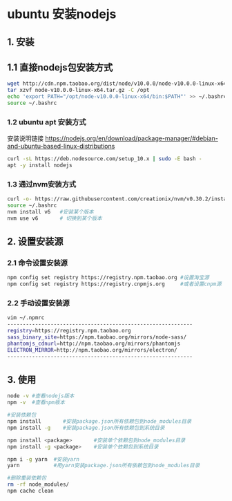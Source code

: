# ubuntu 安装nodejs

## 1. 安装

## 1.1 直接nodejs包安装方式

```bash
wget http://cdn.npm.taobao.org/dist/node/v10.0.0/node-v10.0.0-linux-x64.tar.gz
tar xzvf node-v10.0.0-linux-x64.tar.gz -C /opt
echo 'export PATH="/opt/node-v10.0.0-linux-x64/bin:$PATH"' >> ~/.bashrc
source ~/.bashrc
```

### 1.2 ubuntu apt 安装方式

安装说明链接
<https://nodejs.org/en/download/package-manager/#debian-and-ubuntu-based-linux-distributions>

```bash
curl -sL https://deb.nodesource.com/setup_10.x | sudo -E bash -
apt -y install nodejs
```

### 1.3 通过nvm安装方式

```bash
curl -o- https://raw.githubusercontent.com/creationix/nvm/v0.30.2/install.sh | bash
source ~/.bashrc
nvm install v6   #安装某个版本
nvm use v6       # 切换到某个版本
```

## 2. 设置安装源

### 2.1 命令设置安装源

```bash
npm config set registry https://registry.npm.taobao.org #设置淘宝源
npm config set registry https://registry.cnpmjs.org     #或者设置cnpm源
```

### 2.2 手动设置安装源

```bash
vim ~/.npmrc
------------------------------------------------------------
registry=https://registry.npm.taobao.org
sass_binary_site=https://npm.taobao.org/mirrors/node-sass/
phantomjs_cdnurl=http://npm.taobao.org/mirrors/phantomjs
ELECTRON_MIRROR=http://npm.taobao.org/mirrors/electron/
------------------------------------------------------------
```

## 3. 使用

```bash
node -v #查看nodejs版本
npm -v  #查看npm版本

#安装依赖包
npm install       #安装package.json所有依赖包到node_modules目录
npm install -g    #安装package.json所有依赖包到系统目录

npm install <package>       #安装单个依赖包到node_modules目录
npm install -g <package>    #安装单个依赖包到系统目录

npm i -g yarn  #安装yarn
yarn           #用yarn安装package.json所有依赖包到node_modules目录

#删除重装依赖包
rm -rf node_modules/
npm cache clean
```
